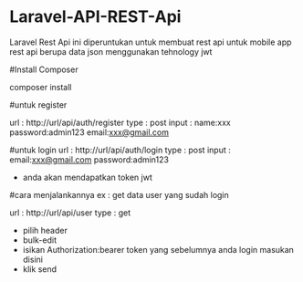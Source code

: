 # Laravel-API-REST-Api

Laravel Rest Api ini diperuntukan untuk membuat rest api untuk mobile app 
rest api berupa data json menggunakan tehnology jwt

#Install Composer

composer install

#untuk register

url : http://url/api/auth/register
type : post
input : name:xxx
		password:admin123
		email:xxx@gmail.com

#untuk login
url : http://url/api/auth/login
type : post
input : email:xxx@gmail.com
		password:admin123



- anda akan mendapatkan token jwt

#cara menjalankannya
ex : get data user yang sudah login

url : http://url/api/user
type : get

- pilih header
- bulk-edit
- isikan Authorization:bearer token yang sebelumnya anda login masukan disini
- klik send





		


